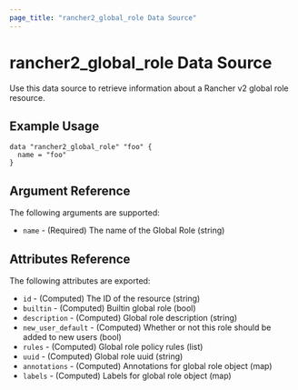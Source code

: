 ```yaml
---
page_title: "rancher2_global_role Data Source"
---
```


# rancher2\_global\_role Data Source

Use this data source to retrieve information about a Rancher v2 global role resource.

## Example Usage

```hcl
data "rancher2_global_role" "foo" {
  name = "foo"
}
```

## Argument Reference

The following arguments are supported:

* `name` - (Required) The name of the Global Role (string)

## Attributes Reference

The following attributes are exported:

* `id` - (Computed) The ID of the resource (string)
* `builtin` - (Computed) Builtin global role (bool)
* `description` - (Computed) Global role description (string)
* `new_user_default` - (Computed) Whether or not this role should be added to new users (bool)
* `rules` - (Computed) Global role policy rules (list)
* `uuid` - (Computed) Global role uuid (string)
* `annotations` - (Computed) Annotations for global role object (map)
* `labels` - (Computed) Labels for global role object (map)
